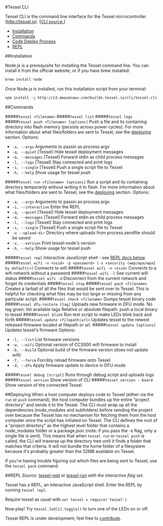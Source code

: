 #Tessel CLI

Tessel CLI is the command line interface for the Tessel microcontroller (http://tessel.io).
[[CLI source.](https://github.com/tessel/t1-cli)]

* [Installation](#installation)
* [Commands](#commands)
* [Code Deploy Process](#deploying)
* [REPL](#repl)

##Installation

Node.js is a prerequisite for installing the Tessel command line. You can install it from the official website, or if you have brew installed:

```sh
brew install node
```

Once Node.js is installed, run this installation script from your terminal:

```sh
npm install -g http://s3.amazonaws.com/builds.tessel.io/cli/tessel-cli-current.tar.gz
```

##Commands

#####`tessel <filename>`
#####`tessel list`
#####`tessel logs`
#####`tessel push <filename> [options]`
Push a file and its containing directory into flash memory (persists across power cycles). For more information about what files/folders are sent to Tessel, see the [deploying](#deploying) section.
Options:
* `-a, --args`      Arguments to passin as process.argv
* `-q, --quiet`     [Tessel] Hide tessel deployment messages
* `-m, --messages`  [Tessel] Forward stdin as child process messages
* `-l, --logs`      [Tessel] Stay connected and print logs
* `-s, --single`    [Tessel] Push a single script file to Tessel
* `-h, --help`      Show usage for tessel push

#####`tessel run <filename> [options]`
Run a script and its containing directory temporarily without writing it to flash. For more information about what files/folders are sent to Tessel, see the [deploying](#deploying) section.
Options:
* `-a, --args`          Arguments to passin as process.argv
* `-i, --interactive`   Enter the REPL
* `-q, --quiet`         [Tessel] Hide tessel deployment messages
* `-m, --messages`      [Tessel] Forward stdin as child process messages
* `-l, --logs`          [Tessel] Stay connected and print logs
* `-s, --single`        [Tessel] Push a single script file to Tessel
* `-u --upload-dir`     Directory where uploads from process.sendfile should be saved
* `-v, --version`       Print tessel-node's version
* `-h, --help`          Show usage for tessel push

#####`tessel repl`
Interactive JavaScript shell - see [REPL docs below](#repl)
#####`tessel wifi -n <ssid> -p <password> [-s <security (wep/wpa/wpa2 by default)>]`
Connects to wifi
#####`tessel wifi -n <ssid>`
Connects to a wifi network without a password
#####`tessel wifi -l`
See current wifi status
#####`tessel wifi -d`
Disconnect from the current network and forget its credentials
#####`tessel stop`
#####`tessel pack <filename>`
Creates a tarball of all the files that would be sent over to Tessel. This is helpful for checking what files may be too large or missing from any particular script.
#####`tessel check <filename>`
Dumps tessel binary code
#####`tessel dfu-restore [tag]`
Uploads new firmware in DFU mode.
No tag given: list available tags
Relative or absolute filepath: push a local binary to tessel
#####`tessel blink`
Run test script to make LEDs blink back and forth
#####`tessel update <filepath|url>`
Updates tessel to the newest released firmware localed at filepath or url.
#####`tessel update [options]`
Updates tessel's firmware
Options:
* `-l, --list`   List firmware versions
* `-w, --wifi`   Optional version of CC3000 wifi firmware to install
* `-b, --build`  Optional build of the firmware version (does not update wifi)
* `-f, --force`  Forcibly reload firmware onto Tessel
* `-d, --dfu`    Apply firmware update to device in DFU mode

#####`tessel debug [script]`
Runs through debug script and uploads logs
#####`tessel version`
Show version of CLI
#####`tessel version --board`
Show version of the connected Tessel

##Deploying
When a host computer deploys code to Tessel (either via the `run` or `push` command), the host computer bundles up the entire "project directory" and sends it to the Tessel. The CLI must wrap up all the dependencies (node_modules and subfolders) before sending the project over  because the Tessel has no mechanism for fetching them from the host computer once the script has initiated on Tessel. The CLI defines the root of a "project directory" as the highest level folder that contains a node_modules folder or a package.json (note: if you pass the -s flag, only a single file is sent). This means that when `tessel run` or `tessel push` is called, the CLI will traverse up the directory tree until it finds a folder that matches that criteria. It will not bundle the home folder of a filesystem because it's probably greater than the 32MB available on Tessel.

If you're having trouble figuring out which files are being sent to Tessel, use the `tessel pack` command.   

##REPL
*Source: [tessel-repl](https://github.com/tessel/cli/blob/master/src/commands.js) or [tessel-run](https://github.com/tessel/cli/blob/master/bin/tessel-run.js) with the interactive flag set.*

Tessel has a REPL, an interactive JavaScript shell. Enter the REPL by running `tessel repl`.

Require tessel as usual with `var tessel = require('tessel')`

Now play! Try `tessel.led[1].toggle()` to turn one of the LEDs on or off.

Tessel REPL is under development; feel free to [contribute](https://github.com/tessel/contribution-guide).
